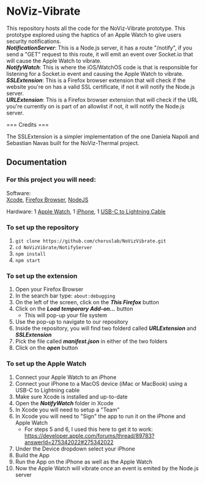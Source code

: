 # NoViz-Vibrate

This repository hosts all the code for the NoViz-Vibrate prototype. This prototype explored using the haptics of an Apple Watch to give users security notifications.  
**_NotificationServer_**: This is a Node.js server, it has a route "/notify", if you send a "GET" request to this route, it will emit an event over Socket.io that will cause the Apple Watch to vibrate.  
**_NotifyWatch_**: This is where the iOS/WatchOS code is that is responsible for listening for a Socket.io event and causing the Apple Watch to vibrate.  
**_SSLExtension_**: This is a Firefox browser extension that will check if the website you're on has a valid SSL certificate, if not it will notify the Node.js server.  
**_URLExtension_**: This is a Firefox browser extension that will check if the URL you're currently on is part of an allowlist if not, it will notify the Node.js server.  

=== Credits ===

The SSLExtension is a simpler implementation of the one Daniela Napoli and Sebastian Navas built for the NoViz-Thermal project.  

## Documentation

### For this project you will need:

Software:  
[Xcode](https://developer.apple.com/xcode/), [Firefox Browser](https://www.mozilla.org/en-CA/firefox/new/), [NodeJS](https://nodejs.org/en/) 

Hardware:
1 [Apple Watch](https://www.apple.com/ca/watch/), 1 [iPhone](https://www.apple.com/ca/iphone/), 1 [USB-C to Lightning Cable](https://www.apple.com/ca/shop/product/MX0K2AM/A/usb-c-to-lightning-cable-1-m)

### To set up the repository

1. `git clone https://github.com/choruslab/NoVizVibrate.git`
2. `cd NoVizVibrate/NotifyServer`
3. `npm install`
4. `npm start`

### To set up the extension

1. Open your Firefox Browser
1. In the search bar type: `about:debugging`
1. On the left of the screen, click on the **_This Firefox_** button
1. Click on the **_Load temporary Add-on..._** button
    - This will pop-up your file system
1. Use the pop-up to navigate to our repository
1. Inside the repository, you will find two folderd called **_URLExtension_** and **_SSLExtension_**
1. Pick the file called **_manifest.json_** in either of the two folders
1. Click on the **_open_** button

### To set up the Apple Watch

1. Connect your Apple Watch to an iPhone
2. Connect your iPhone to a MacOS device (iMac or MacBook) using a USB-C to Lightning cable
3. Make sure Xcode is installed and up-to-date
4. Open the **_NotifyWatch_** folder in Xcode
5. In Xcode you will need to setup a "Team"
6. In Xcode you will need to "Sign" the app to run it on the iPhone and Apple Watch
    - For steps 5 and 6, I used this here to get it to work: https://developer.apple.com/forums/thread/89783?answerId=275342022#275342022 
7. Under the Device dropdown select your iPhone
8. Build the App
9. Run the App on the iPhone as well as the Apple Watch
10. Now the Apple Watch will vibrate once an event is emited by the Node.js server
